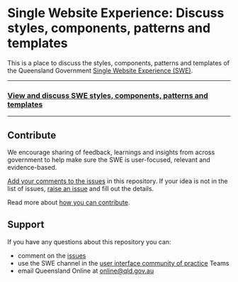 # Single Website Experience: Discuss styles, components, patterns and templates

This is a place to discuss the styles, components, patterns and templates of the Queensland Government [Single Website Experience (SWE)](https://www.forgov.qld.gov.au/swe).

---
### [View and discuss SWE styles, components, patterns and templates](https://github.com/orgs/qld-gov-au/projects/3)
---

## Contribute

We encourage sharing of feedback, learnings and insights from across government to help make sure the SWE is user-focused, relevant and evidence-based.

[Add your comments to the issues](https://github.com/orgs/qld-gov-au/projects/3) in this repository. If your idea is not in the list of issues, [raise an issue](https://github.com/qld-gov-au/swe/issues/new/choose) and fill out the details. 

Read more about [how you can contribute](https://www.forgov.qld.gov.au/information-and-communication-technology/communication-and-publishing/website-and-digital-publishing/website-standards-guidelines-and-templates/swe/contribute).

## Support

If you have any questions about this repository you can:
- comment on the [issues](https://github.com/orgs/qld-gov-au/projects/3)
- use the SWE channel in the [user interface community of practice](https://www.forgov.qld.gov.au/news-events-and-consultation/find-knowledge-sharing-groups/user-interface-community-of-practice) Teams
- email Queensland Online at [online@qld.gov.au](mailto:online@qld.gov.au)
